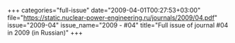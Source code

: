 +++
categories="full-issue"
date="2009-04-01T00:27:53+03:00"
file="https://static.nuclear-power-engineering.ru/journals/2009/04.pdf"
issue="2009-04"
issue_name="2009 - #04"
title="Full issue of journal #04 in 2009 (in Russian)"
+++